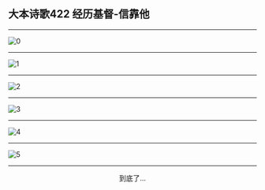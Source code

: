 
## 大本诗歌422 经历基督-信靠他
        
<div id="aplayer0"></div>

---

<img alt="0" data-original="/data/d0422/0.png">

---

<img alt="1" data-original="/data/d0422/1.png">

---

<img alt="2" data-original="/data/d0422/2.png">

---

<img alt="3" data-original="/data/d0422/3.png">

---

<img alt="4" data-original="/data/d0422/4.png">

---

<img alt="5" data-original="/data/d0422/5.png">

---

<p style="text-align: center">到底了...</p>

<script src="/js/dist-view.js"></script>

<script>
MAIN.id = 'd0422';
        
const ap0 = new APlayer({
    container: document.getElementById('aplayer0'),
    volume: 1,
    loop: 'none',
    preload: 'none',
    audio: [{
        name: '大本诗歌422.mp3',
        artist: '大本诗歌',
        url: 'https://res.wx.qq.com/voice/getvoice?mediaid=MzI0NTk3MDM5M18yMjQ3NDkyNjk5',
        cover: '/favicon'
    }]
});
</script>
